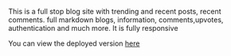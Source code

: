 <p>
    This is a full stop blog site 
    with trending and recent posts, recent comments. full markdown blogs, information, comments,upvotes, authentication and much more. It is fully responsive  
</p>

<p>
    You can view the deployed version <a href="https://reactfstackblog.herokuapp.com/" target="_blank">here</a>
</p>